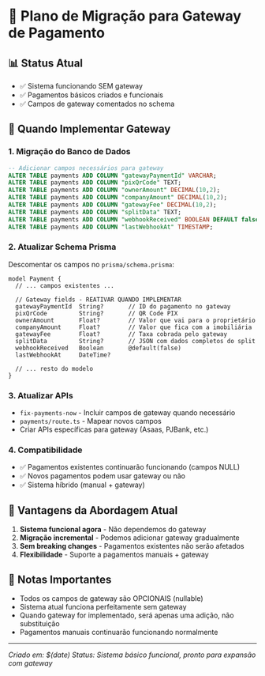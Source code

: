 # 🏦 Plano de Migração para Gateway de Pagamento

## 📊 Status Atual
- ✅ Sistema funcionando SEM gateway
- ✅ Pagamentos básicos criados e funcionais
- ✅ Campos de gateway comentados no schema

## 🎯 Quando Implementar Gateway

### 1. Migração do Banco de Dados
```sql
-- Adicionar campos necessários para gateway
ALTER TABLE payments ADD COLUMN "gatewayPaymentId" VARCHAR;
ALTER TABLE payments ADD COLUMN "pixQrCode" TEXT;
ALTER TABLE payments ADD COLUMN "ownerAmount" DECIMAL(10,2);
ALTER TABLE payments ADD COLUMN "companyAmount" DECIMAL(10,2);
ALTER TABLE payments ADD COLUMN "gatewayFee" DECIMAL(10,2);
ALTER TABLE payments ADD COLUMN "splitData" TEXT;
ALTER TABLE payments ADD COLUMN "webhookReceived" BOOLEAN DEFAULT false;
ALTER TABLE payments ADD COLUMN "lastWebhookAt" TIMESTAMP;
```

### 2. Atualizar Schema Prisma
Descomentar os campos no `prisma/schema.prisma`:
```prisma
model Payment {
  // ... campos existentes ...
  
  // Gateway fields - REATIVAR QUANDO IMPLEMENTAR
  gatewayPaymentId  String?       // ID do pagamento no gateway
  pixQrCode         String?       // QR Code PIX
  ownerAmount       Float?        // Valor que vai para o proprietário
  companyAmount     Float?        // Valor que fica com a imobiliária
  gatewayFee        Float?        // Taxa cobrada pelo gateway
  splitData         String?       // JSON com dados completos do split
  webhookReceived   Boolean       @default(false)
  lastWebhookAt     DateTime?
  
  // ... resto do modelo
}
```

### 3. Atualizar APIs
- `fix-payments-now` - Incluir campos de gateway quando necessário
- `payments/route.ts` - Mapear novos campos
- Criar APIs específicas para gateway (Asaas, PJBank, etc.)

### 4. Compatibilidade
- ✅ Pagamentos existentes continuarão funcionando (campos NULL)
- ✅ Novos pagamentos podem usar gateway ou não
- ✅ Sistema híbrido (manual + gateway)

## 🚀 Vantagens da Abordagem Atual
1. **Sistema funcional agora** - Não dependemos do gateway
2. **Migração incremental** - Podemos adicionar gateway gradualmente  
3. **Sem breaking changes** - Pagamentos existentes não serão afetados
4. **Flexibilidade** - Suporte a pagamentos manuais + gateway

## 📝 Notas Importantes
- Todos os campos de gateway são OPCIONAIS (nullable)
- Sistema atual funciona perfeitamente sem gateway
- Quando gateway for implementado, será apenas uma adição, não substituição
- Pagamentos manuais continuarão funcionando normalmente

---
*Criado em: $(date)*
*Status: Sistema básico funcional, pronto para expansão com gateway*